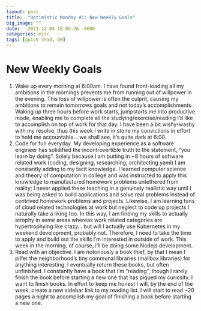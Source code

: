 ```yaml
---
layout: post
title:  "Optimistic Monday #1: New Weekly Goals"
big_image: ""
date:   2021-12-04 10:02:26 -0600
categories: misc
tags: [quick read, OM]
---
```

#  New Weekly Goals<br>

1. Wake up every morning at 6:00am. I have found front-loading all my ambitions in the mornings prevents me from running out of willpower in the evening. This loss of willpower is often the culprit, causing my ambitions to remain tomorrows goals and not today’s accomplishments. Waking up three hours before work starts, jumpstarts me into productive mode, enabling me to complete all the studying/exercise/reading I’d like to accomplish on top of work for that day. I have been a bit wishy-washy with my resolve, thus this week I write in stone my convictions in effort to hold me accountable… we shall see, it’s quite dark at 6:00.<!--break-->
2. Code for fun everyday. My developing experience as a software engineer has solidified the incontrovertible truth to the statement, “you learn by doing”. Solely because I am putting in ~8 hours of software related work (coding, designing, researching, architecting yaml) I am constantly adding to my tacit knowledge. I learned computer science and theory of computation in college and was instructed to apply this knowledge to  manufactured homework problems untethered from reality; I never applied these teaching in a genuinely realistic way until I was being asked to build applications and solve real problems instead of contrived homework problems and projects. Likewise, I am learning tons of cloud related technologies at work but neglect to code up projects I naturally take a liking too. In this way, I am finding my skills to actually atrophy in some areas whereas work related categories are hypertrophying like crazy… but will I actually use Kubernetes in my weekend development, probably not. Therefore, I need to take the time to apply and build out the skills I’m interested in outside of work. This week in the morning, of course, i’ll be doing some Nodejs development. 
3. Read with an objective. I am notoriously a book thief, by that I mean I pilfer the neighborhood’s tiny communal libraries (mailbox libraries) for anything interesting. I eventually return these books, but often unfinished. I constantly have a book that I’m “reading”, though I rarely finish the book before starting a new one that has piqued my curiosity. I want to finish books. In effort to keep me honest I will, by the end of the week, create a new sidebar link to my reading list. I will start to read ~20 pages a night to accomplish my goal of finishing a book before starting a new one. 
